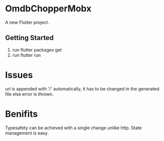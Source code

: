 # OmdbChopperMobx

A new Flutter project.

## Getting Started

1. run flutter packages get
2. run flutter run 


# Issues

url is appended with '/' automatically, it has to be changed in the generated file else error is thrown.

# Benifits

Typesafety can be achieved with a single change unlike http.
State management is easy.

